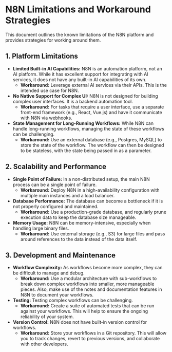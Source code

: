 # N8N Limitations and Workaround Strategies

This document outlines the known limitations of the N8N platform and provides strategies for working around them.

## 1. Platform Limitations

- **Limited Built-in AI Capabilities:** N8N is an automation platform, not an AI platform. While it has excellent support for integrating with AI services, it does not have any built-in AI capabilities of its own.
    - **Workaround:** Leverage external AI services via their APIs. This is the intended use case for N8N.
- **No Native Support for Complex UI:** N8N is not designed for building complex user interfaces. It is a backend automation tool.
    - **Workaround:** For tasks that require a user interface, use a separate front-end framework (e.g., React, Vue.js) and have it communicate with N8N via webhooks.
- **State Management for Long-Running Workflows:** While N8N can handle long-running workflows, managing the state of these workflows can be challenging.
    - **Workaround:** Use an external database (e.g., Postgres, MySQL) to store the state of the workflow. The workflow can then be designed to be stateless, with the state being passed in as a parameter.

## 2. Scalability and Performance

- **Single Point of Failure:** In a non-distributed setup, the main N8N process can be a single point of failure.
    - **Workaround:** Deploy N8N in a high-availability configuration with multiple main instances and a load balancer.
- **Database Performance:** The database can become a bottleneck if it is not properly configured and maintained.
    - **Workaround:** Use a production-grade database, and regularly prune execution data to keep the database size manageable.
- **Memory Usage:** N8N can be memory-intensive, especially when handling large binary files.
    - **Workaround:** Use external storage (e.g., S3) for large files and pass around references to the data instead of the data itself.

## 3. Development and Maintenance

- **Workflow Complexity:** As workflows become more complex, they can be difficult to manage and debug.
    - **Workaround:** Use a modular architecture with sub-workflows to break down complex workflows into smaller, more manageable pieces. Also, make use of the notes and documentation features in N8N to document your workflows.
- **Testing:** Testing complex workflows can be challenging.
    - **Workaround:** Create a suite of automated tests that can be run against your workflows. This will help to ensure the ongoing reliability of your system.
- **Version Control:** N8N does not have built-in version control for workflows.
    - **Workaround:** Store your workflows in a Git repository. This will allow you to track changes, revert to previous versions, and collaborate with other developers.
